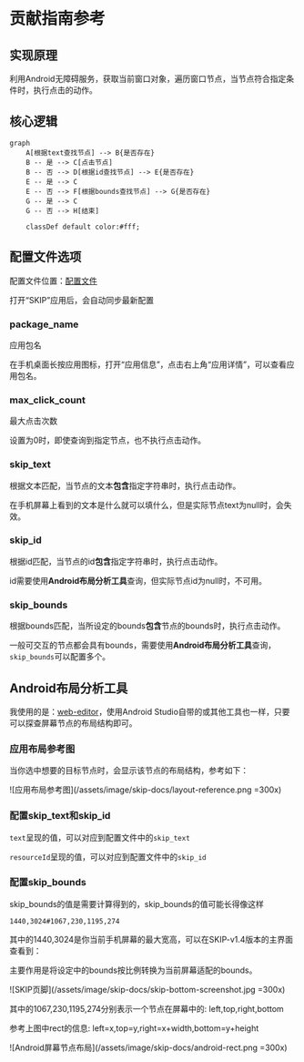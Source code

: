 # 贡献指南参考

## 实现原理

利用Android无障碍服务，获取当前窗口对象，遍历窗口节点，当节点符合指定条件时，执行点击的动作。

## 核心逻辑

```mermaid
graph
    A[根据text查找节点] --> B{是否存在}
    B -- 是 --> C[点击节点]
    B -- 否 --> D[根据id查找节点] --> E{是否存在}
    E -- 是 --> C
    E -- 否 --> F[根据bounds查找节点] --> G{是否存在} 
    G -- 是 --> C
    G -- 否 --> H[结束]

    classDef default color:#fff;
```

## 配置文件选项

配置文件位置：[配置文件](https://github.com/GuoXiCheng/SKIP/blob/main/app/src/main/assets/skip_config.yaml)

打开“SKIP”应用后，会自动同步最新配置

### package_name <Badge text="必填" type="danger" vertical="middle" />
应用包名

在手机桌面长按应用图标，打开“应用信息”，点击右上角“应用详情”，可以查看应用包名。

### max_click_count <Badge text="选填" type="tip" vertical="middle" />
最大点击次数

设置为0时，即使查询到指定节点，也不执行点击动作。

### skip_text <Badge text="选填" type="tip" vertical="middle" />
根据文本匹配，当节点的文本**包含**指定字符串时，执行点击动作。

在手机屏幕上看到的文本是什么就可以填什么，但是实际节点text为null时，会失效。

### skip_id <Badge text="选填" type="tip" vertical="middle" />
根据id匹配，当节点的id**包含**指定字符串时，执行点击动作。

id需要使用**Android布局分析工具**查询，但实际节点id为null时，不可用。

### skip_bounds <Badge text="选填" type="tip" vertical="middle" />
根据bounds匹配，当所设定的bounds**包含**节点的bounds时，执行点击动作。

一般可交互的节点都会具有bounds，需要使用**Android布局分析工具**查询，`skip_bounds`可以配置多个。

## Android布局分析工具

我使用的是：[web-editor](https://github.com/alibaba/web-editor)，使用Android Studio自带的或其他工具也一样，只要可以探查屏幕节点的布局结构即可。

### 应用布局参考图

当你选中想要的目标节点时，会显示该节点的布局结构，参考如下：

![应用布局参考图](/assets/image/skip-docs/layout-reference.png =300x)

### 配置skip_text和skip_id

`text`呈现的值，可以对应到配置文件中的`skip_text`

`resourceId`呈现的值，可以对应到配置文件中的`skip_id`

### 配置skip_bounds
skip_bounds的值是需要计算得到的，skip_bounds的值可能长得像这样
```
1440,3024#1067,230,1195,274
```
其中的1440,3024是你当前手机屏幕的最大宽高，可以在SKIP-v1.4版本的主界面查看到：

主要作用是将设定中的bounds按比例转换为当前屏幕适配的bounds。

![SKIP页脚](/assets/image/skip-docs/skip-bottom-screenshot.jpg =300x)

其中的1067,230,1195,274分别表示一个节点在屏幕中的: left,top,right,bottom

参考上图中rect的信息: left=x,top=y,right=x+width,bottom=y+height

![Android屏幕节点布局](/assets/image/skip-docs/android-rect.png =300x)

